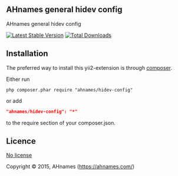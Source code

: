 AHnames general hidev config
----------------------------

AHnames general hidev config

[![Latest Stable Version](https://poser.pugx.org/ahnames/hidev-config/v/stable.png)](https://packagist.org/packages/ahnames/hidev-config)
[![Total Downloads](https://poser.pugx.org/ahnames/hidev-config/downloads.png)](https://packagist.org/packages/ahnames/hidev-config)

## Installation

The preferred way to install this yii2-extension is through [composer](http://getcomposer.org/download/).

Either run

```
php composer.phar require "ahnames/hidev-config"
```

or add

```json
"ahnames/hidev-config": "*"
```

to the require section of your composer.json.

## Licence

[No license](http://choosealicense.com/licenses/no-license)

Copyright © 2015, AHnames (https://ahnames.com/)
